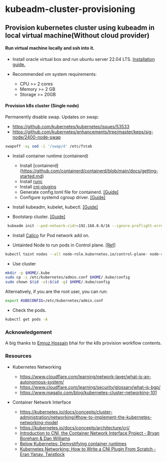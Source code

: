 # kubeadm-cluster-provisioning

## Provision kubernetes cluster using kubeadm in local virtual machine(**Without cloud provider**)

#### Run virtual machine locally and ssh into it.
- Install oracle virtual box and run ubuntu server 22.04 LTS. [Installation guide.](https://hibbard.eu/install-ubuntu-virtual-box/)

- Recommended vm system requirements:
    - CPU >= 2 cores
    - Memory >= 2 GB
    - Storage >= 20GB

#### Provision k8s cluster (Single node)
Permanently disable swap. 
Updates on swap:
- https://github.com/kubernetes/kubernetes/issues/53533
- https://github.com/kubernetes/enhancements/tree/master/keps/sig-node/2400-node-swap

```bash
swapoff -a; sed -i '/swap/d' /etc/fstab
```

- Install container runtime (containerd)
    - Install [containerd] (https://github.com/containerd/containerd/blob/main/docs/getting-started.md)
    - Install [runc](https://github.com/containerd/containerd/blob/main/docs/getting-started.md#step-2-installing-runc)
    - Install [cni-plugins](https://github.com/containerd/containerd/blob/main/docs/getting-started.md#step-3-installing-cni-plugins)
    - Generate config.toml file for containerd. [[Guide]](https://github.com/containerd/containerd/blob/main/docs/getting-started.md#customizing-containerd)
    - Configure systemd cgroup driver. [[Guide]](https://kubernetes.io/docs/setup/production-environment/container-runtimes/#containerd-systemd)
- Install kubeadm, kubelet, kubectl. [[Guide]](https://kubernetes.io/docs/setup/production-environment/tools/kubeadm/install-kubeadm/#installing-kubeadm-kubelet-and-kubectl)

- Bootstarp cluster. [[Guide]](https://kubernetes.io/docs/setup/production-environment/tools/kubeadm/create-cluster-kubeadm/)
```bash
 kubeadm init --pod-network-cidr=192.168.0.0/16 --ignore-preflight-errors=all
```

- Install [Calico](https://projectcalico.docs.tigera.io/getting-started/kubernetes/quickstart) for Pod network add on.

- Untainted Node to run pods in Control plane. [[Ref]](https://kubernetes.io/docs/setup/production-environment/tools/kubeadm/create-cluster-kubeadm/#control-plane-node-isolation)
```bash
kubectl taint nodes --all node-role.kubernetes.io/control-plane- node-role.kubernetes.io/master-
```

- Use cluster
```bash
mkdir -p $HOME/.kube
sudo cp -i /etc/kubernetes/admin.conf $HOME/.kube/config
sudo chown $(id -u):$(id -g) $HOME/.kube/config
```

Alternatively, if you are the root user, you can run:
```bash
export KUBECONFIG=/etc/kubernetes/admin.conf
```

- Check the pods.
```bash
kubectl get pods -A
```

### Acknowledgement
A big thanks to [Emruz Hossain](https://github.com/hossainemruz) bhai for the k8s provision workflow contents.

### Resources

- Kubernetes Networking
    - https://www.cloudflare.com/learning/network-layer/what-is-an-autonomous-system/
    - https://www.cloudflare.com/learning/security/glossary/what-is-bgp/
    - https://www.magalix.com/blog/kubernetes-cluster-networking-101

- Container Network Interface
    - https://kubernetes.io/docs/concepts/cluster-administration/networking/#how-to-implement-the-kubernetes-networking-model
    - https://kubernetes.io/docs/concepts/architecture/cri/
    - [Introduction to CNI, the Container Network Interface Project - Bryan Boreham & Dan Williams](https://www.youtube.com/watch?v=YjjrQiJOyME)
    - [Below Kubernetes: Demystifying container runtimes](https://www.youtube.com/watch?v=MDsjINTL7Ek)
    - [Kubernetes Networking: How to Write a CNI Plugin From Scratch - Eran Yanay, Twistlock](https://www.youtube.com/watch?v=zmYxdtFzK6s)
    
